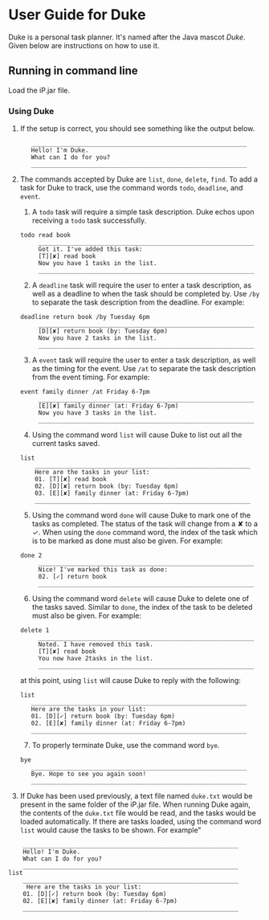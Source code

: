 # User Guide for Duke 

Duke is a personal task planner. It's named after the Java mascot _Duke_. Given below are instructions on how to use it.

## Running in command line

Load the iP.jar file.

### Using Duke

1. If the setup is correct, you should see something like the output below.

   ```
	  ____________________________________________________________
	  Hello! I'm Duke. 
	  What can I do for you? 
	  ____________________________________________________________

   ```
   
2. The commands accepted by Duke are `list`, `done`, `delete`, `find`. To add a task for Duke to track, use the command words `todo`, `deadline`, and `event`. 
    1. A `todo` task will require a simple task description. Duke echos upon receiving a `todo` task successfully.
   ```
   todo read book
	    ____________________________________________________________
	    Got it. I've added this task: 
	    [T][✘] read book
	    Now you have 1 tasks in the list.
	    ____________________________________________________________

   ```
   2. A `deadline` task will require the user to enter a task description, as well as a deadline to when the task should be completed by. Use `/by` to separate the task description from the deadline. For example:
   ```
   deadline return book /by Tuesday 6pm
	    ____________________________________________________________
	    [D][✘] return book (by: Tuesday 6pm)
	    Now you have 2 tasks in the list.
	    ____________________________________________________________

   ```
   3.  A `event` task will require the user to enter a task description, as well as the timing for the event. Use `/at` to separate the task description from the event timing. For example:
   ```
   event family dinner /at Friday 6-7pm
	    ____________________________________________________________
	    [E][✘] family dinner (at: Friday 6-7pm)
	    Now you have 3 tasks in the list.
	    ____________________________________________________________

   ```
   4. Using the command word `list` will cause Duke to list out all the current tasks saved.
   ```
   list
	   ____________________________________________________________
	   Here are the tasks in your list:
	   01. [T][✘] read book
	   02. [D][✘] return book (by: Tuesday 6pm)
	   03. [E][✘] family dinner (at: Friday 6-7pm)
	   ____________________________________________________________
   ```
   5. Using the command word `done` will cause Duke to mark one of the tasks as completed. The status of the task will change from a ✘ to a ✓. When using the `done` command word, the index of the task which is to be marked as done must also be given. For example:
   ```
   done 2
	    ____________________________________________________________
	    Nice! I've marked this task as done: 
	    02. [✓] return book
	    ____________________________________________________________
   ```
   6. Using the command word `delete` will cause Duke to delete one of the tasks saved. Similar to `done`, the index of the task to be deleted must also be given. For example:
   ```
   delete 1
	    ____________________________________________________________
	    Noted. I have removed this task. 
	    [T][✘] read book
	    You now have 2tasks in the list.
	    ____________________________________________________________

   ```
   at this point, using `list` will cause Duke to reply with the following:
   ```
   list
	  ____________________________________________________________
	  Here are the tasks in your list:
	  01. [D][✓] return book (by: Tuesday 6pm)
	  02. [E][✘] family dinner (at: Friday 6-7pm)
	  ____________________________________________________________
   ```
   7. To properly terminate Duke, use the command word `bye`.
   ```
   bye
	  ____________________________________________________________
	  Bye. Hope to see you again soon!
	  ____________________________________________________________
   ```
3. If Duke has been used previously, a text file named `duke.txt` would be present in the same folder of the iP.jar file. When running Duke again, the contents of the `duke.txt` file would be read, and the tasks would be loaded automatically. If there are tasks loaded, using the command word `list` would cause the tasks to be shown. For example"
```
	____________________________________________________________
	Hello! I'm Duke. 
	What can I do for you? 
	____________________________________________________________
list
	____________________________________________________________
	 Here are the tasks in your list:
	01. [D][✓] return book (by: Tuesday 6pm)
	02. [E][✘] family dinner (at: Friday 6-7pm)
	____________________________________________________________
```
